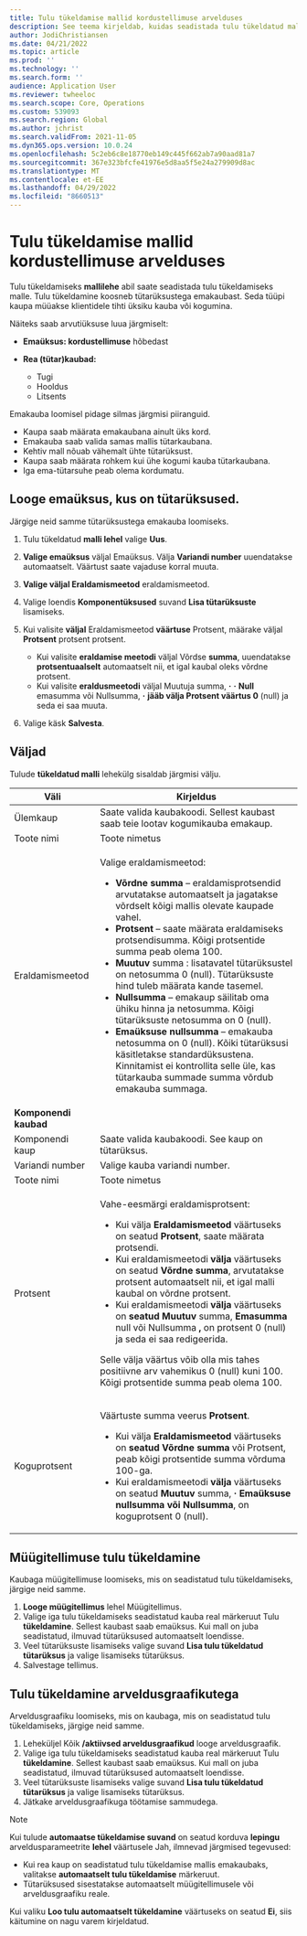 ```yaml
---
title: Tulu tükeldamise mallid kordustellimuse arvelduses
description: See teema kirjeldab, kuidas seadistada tulu tükeldatud malle kaupadele, mida müüakse kogumina.
author: JodiChristiansen
ms.date: 04/21/2022
ms.topic: article
ms.prod: ''
ms.technology: ''
ms.search.form: ''
audience: Application User
ms.reviewer: twheeloc
ms.search.scope: Core, Operations
ms.custom: 539093
ms.search.region: Global
ms.author: jchrist
ms.search.validFrom: 2021-11-05
ms.dyn365.ops.version: 10.0.24
ms.openlocfilehash: 5c2eb6c8e18770eb149c445f662ab7a90aad81a7
ms.sourcegitcommit: 367e323bfcfe41976e5d8aa5f5e24a279909d8ac
ms.translationtype: MT
ms.contentlocale: et-EE
ms.lasthandoff: 04/29/2022
ms.locfileid: "8660513"
---
```

# <a name="revenue-split-templates-in-subscription-billing"></a>Tulu tükeldamise mallid kordustellimuse arvelduses

Tulu tükeldamiseks **mallilehe** abil saate seadistada tulu tükeldamiseks malle. Tulu tükeldamine koosneb tütarüksustega emakaubast. Seda tüüpi kaupa müüakse klientidele tihti üksiku kauba või kogumina.

Näiteks saab arvutiüksuse luua järgmiselt:

- **Emaüksus: kordustellimuse** hõbedast
- **Rea (tütar)kaubad:**

    - Tugi
    - Hooldus
    - Litsents

Emakauba loomisel pidage silmas järgmisi piiranguid.

- Kaupa saab määrata emakaubana ainult üks kord.
- Emakauba saab valida samas mallis tütarkaubana.
- Kehtiv mall nõuab vähemalt ühte tütarüksust.
- Kaupa saab määrata rohkem kui ühe kogumi kauba tütarkaubana.
- Iga ema-tütarsuhe peab olema kordumatu.

## <a name="create-a-parent-item-that-has-child-items"></a>Looge emaüksus, kus on tütarüksused.

Järgige neid samme tütarüksustega emakauba loomiseks.

1. Tulu tükeldatud **malli lehel** valige **Uus**.
1. **Valige emaüksus** väljal Emaüksus. Välja **Variandi number** uuendatakse automaatselt. Väärtust saate vajaduse korral muuta.
1. **Valige väljal Eraldamismeetod** eraldamismeetod.
1. Valige loendis **Komponentüksused** suvand **Lisa tütarüksuste** lisamiseks.
1. Kui valisite **väljal** Eraldamismeetod **väärtuse** Protsent, määrake väljal **Protsent** protsent protsent.

    - Kui valisite **eraldamise meetodi** väljal Võrdse **summa**, uuendatakse **protsentuaalselt** automaatselt nii, et igal kaubal oleks võrdne protsent.
    - Kui valisite **eraldusmeetodi** väljal Muutuja summa, **·** **·** **Null** emasumma või Nullsumma, **·** **jääb välja Protsent väärtus 0** (null) ja seda ei saa muuta.

1. Valige käsk **Salvesta**.

## <a name="fields"></a>Väljad

Tulude **tükeldatud malli** lehekülg sisaldab järgmisi välju.

| Väli | Kirjeldus |
|-------|-------------|
| Ülemkaup | Saate valida kaubakoodi. Sellest kaubast saab teie lootav kogumikauba emakaup. |
| Toote nimi | Toote nimetus |
| Eraldamismeetod | <p>Valige eraldamismeetod:</p><ul><li>**Võrdne summa** – eraldamisprotsendid arvutatakse automaatselt ja jagatakse võrdselt kõigi mallis olevate kaupade vahel.</li><li>**Protsent** – saate määrata eraldamiseks protsendisumma. Kõigi protsentide summa peab olema 100.</li><li>**Muutuv** summa : lisatavatel tütarüksustel on netosumma 0 (null). Tütarüksuste hind tuleb määrata kande tasemel.</li><li>**Nullsumma** – emakaup säilitab oma ühiku hinna ja netosumma. Kõigi tütarüksuste netosumma on 0 (null).</li><li>**Emaüksuse nullsumma** – emakauba netosumma on 0 (null). Kõiki tütarüksusi käsitletakse standardüksustena. Kinnitamist ei kontrollita selle üle, kas tütarkauba summade summa võrdub emakauba summaga.</li></ul> |
| **Komponendi kaubad** | |
| Komponendi kaup | Saate valida kaubakoodi. See kaup on tütarüksus. |
| Variandi number | Valige kauba variandi number. |
| Toote nimi | Toote nimetus |
| Protsent | <p>Vahe-eesmärgi eraldamisprotsent:</p><ul><li>Kui välja **Eraldamismeetod** väärtuseks on seatud **Protsent**, saate määrata protsendi.</li><li>Kui eraldamismeetodi **välja** väärtuseks on seatud **Võrdne summa**, arvutatakse protsent automaatselt nii, et igal malli kaubal on võrdne protsent.</li><li>Kui eraldamismeetodi **välja** väärtuseks on **seatud Muutuv** summa, **Emasumma** null või Nullsumma **,** on protsent 0 (null) ja seda ei saa redigeerida.</li></ul><p>Selle välja väärtus võib olla mis tahes positiivne arv vahemikus 0 (null) kuni 100. Kõigi protsentide summa peab olema 100.</p> |
| Koguprotsent | <p>Väärtuste summa veerus **Protsent**.</p><ul><li>Kui välja **Eraldamismeetod** väärtuseks on **seatud Võrdne** **summa** või Protsent, peab kõigi protsentide summa võrduma 100-ga.</li><li>Kui eraldamismeetodi **välja** väärtuseks on seatud **Muutuv** summa, **·** **Emaüksuse nullsumma või Nullsumma**, on koguprotsent 0 (null).</li></ul> |

## <a name="revenue-split-on-a-sales-order"></a>Müügitellimuse tulu tükeldamine

Kaubaga müügitellimuse loomiseks, mis on seadistatud tulu tükeldamiseks, järgige neid samme.

1. **Looge müügitellimus** lehel Müügitellimus.
2. Valige iga tulu tükeldamiseks seadistatud kauba real märkeruut Tulu **tükeldamine**. Sellest kaubast saab emaüksus. Kui mall on juba seadistatud, ilmuvad tütarüksused automaatselt loendisse.
3. Veel tütarüksuste lisamiseks valige suvand **Lisa tulu tükeldatud tütarüksus** ja valige lisamiseks tütarüksus.
4. Salvestage tellimus.

## <a name="revenue-split-with-billing-schedules"></a>Tulu tükeldamine arveldusgraafikutega

Arveldusgraafiku loomiseks, mis on kaubaga, mis on seadistatud tulu tükeldamiseks, järgige neid samme.

1. Leheküljel Kõik **/aktiivsed arveldusgraafikud** looge arveldusgraafik.
2. Valige iga tulu tükeldamiseks seadistatud kauba real märkeruut Tulu **tükeldamine**. Sellest kaubast saab emaüksus. Kui mall on juba seadistatud, ilmuvad tütarüksused automaatselt loendisse.
3. Veel tütarüksuste lisamiseks valige suvand **Lisa tulu tükeldatud tütarüksus** ja valige lisamiseks tütarüksus.
4. Jätkake arveldusgraafikuga töötamise sammudega.

> [!NOTE]
> Kui tulude **automaatse tükeldamise suvand** on seatud korduva **lepingu** arveldusparameetrite **lehel** väärtusele Jah, ilmnevad järgmised tegevused:
>
> - Kui rea kaup on seadistatud tulu tükeldamise mallis emakaubaks, valitakse **automaatselt tulu tükeldamise** märkeruut.
> - Tütarüksused sisestatakse automaatselt müügitellimusele või arveldusgraafiku reale.
>
> Kui valiku **Loo tulu automaatselt tükeldamine** väärtuseks on seatud **Ei**, siis käitumine on nagu varem kirjeldatud.
